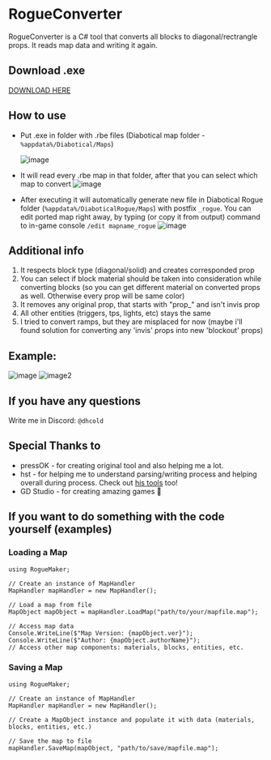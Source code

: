 # RogueConverter
RogueConverter is a C# tool that converts all blocks to diagonal/rectrangle props. It reads map data and writing it again.

## Download .exe
[DOWNLOAD HERE](https://github.com/dhcold/RogueConverter/releases/tag/exe)

## How to use
- Put .exe in folder with .rbe files (Diabotical map folder - `%appdata%/Diabotical/Maps`)
  
   ![image](https://github.com/dhcold/RogueConverter/assets/30022484/f44553c9-f36d-4454-aaa1-8de6a8fc15c4)
- It will read every .rbe map in that folder, after that you can select which map to convert
   ![image](https://github.com/dhcold/RogueConverter/assets/30022484/6a315065-a71c-4f16-9d4a-b49bf73242c7)
- After executing it will automatically generate new file in Diabotical Rogue folder (`%appdata%/DiaboticalRogue/Maps`) with postfix `_rogue`. You can edit ported map right away, by typing (or copy it from output) command to in-game console `/edit mapname_rogue` 
   ![image](https://github.com/dhcold/RogueConverter/assets/30022484/8406f085-0273-4814-8e6c-4dc9a2f70ca9)


## Additional info
1. It respects block type (diagonal/solid) and creates corresponded prop
2. You can select if block material should be taken into consideration while converting blocks (so you can get different material on converted props as well. Otherwise every prop will be same color)
3. It removes any original prop, that starts with "prop_" and isn't invis prop
4. All other entities (triggers, tps, lights, etc) stays the same
5. I tried to convert ramps, but they are misplaced for now (maybe i'll found solution for converting any 'invis' props into new 'blockout' props)

## Example:
![image](https://github.com/dhcold/RogueConverter/assets/30022484/1751c6e6-63b7-4659-a86e-b446625474cd) ![image2](https://github.com/dhcold/RogueConverter/assets/30022484/6dbad21a-c521-4095-b8df-54410d251589)

## If you have any questions
Write me in Discord: `@dhcold`

## Special Thanks to
  - pressOK - for creating original tool and also helping me a lot.
  - hst - for helping me to understand parsing/writing process and helping overall during process. Check out [his tools](https://github.com/marconett/diabotical-tools) too!
  - GD Studio - for creating amazing games 🫶

## If you want to do something with the code yourself (examples)
### Loading a Map
```
using RogueMaker;

// Create an instance of MapHandler
MapHandler mapHandler = new MapHandler();

// Load a map from file
MapObject mapObject = mapHandler.LoadMap("path/to/your/mapfile.map");

// Access map data
Console.WriteLine($"Map Version: {mapObject.ver}");
Console.WriteLine($"Author: {mapObject.authorName}");
// Access other map components: materials, blocks, entities, etc.
```
### Saving a Map
```
using RogueMaker;

// Create an instance of MapHandler
MapHandler mapHandler = new MapHandler();

// Create a MapObject instance and populate it with data (materials, blocks, entities, etc.)

// Save the map to file
mapHandler.SaveMap(mapObject, "path/to/save/mapfile.map");
```

